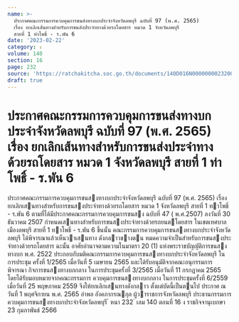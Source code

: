 ```yaml
---
name: >-
  ประกาศคณะกรรมการควบคุมการขนส่งทางบกประจำจังหวัดลพบุรี ฉบับที่ 97 (พ.ศ. 2565)
  เรื่อง ยกเลิกเส้นทางสำหรับการขนส่งประจำทางด้วยรถโดยสาร หมวด 1 จังหวัดลพบุรี
  สายที่ 1 ท่าโพธิ์ - ร.พัน 6
date: '2023-02-22'
category: ง
volume: 140
section: 16
page: 232
source: 'https://ratchakitcha.soc.go.th/documents/140D016N0000000023200.pdf'
draft: true
---
```


# ประกาศคณะกรรมการควบคุมการขนส่งทางบกประจำจังหวัดลพบุรี ฉบับที่ 97 (พ.ศ. 2565) เรื่อง ยกเลิกเส้นทางสำหรับการขนส่งประจำทางด้วยรถโดยสาร หมวด 1 จังหวัดลพบุรี สายที่ 1 ท่าโพธิ์ - ร.พัน 6

ประกาศคณะกรรมการควบคุมการขนสงทางบกประจําจังหวัดลพบุรี ฉบับที่ 97 (พ.ศ. 2565) เรื่อง ยกเลิกเสนทางสําหรับการขนสงประจําทางด้วยรถโดยสาร หมวด 1 จังหวัดลพบุรี สายที่ 1 ทาโพธิ์ - ร.พัน 6 ตามที่ได้มีประกาศคณะกรรมการควบคุมการขนสง ฉบับที่ 47 ( พ.ศ.2507) ลงวันที่ 30 ธันวาคม 2507 กําหนดเสนทางสําหรับการขนสงประจําทางด้วยรถยนตโดยสาร ในเขตเทศบาล เมืองลพบุรี สายที่ 1 ทาโพธิ์ - ร.พัน 6 ขึ้นนั้น คณะกรรมการควบคุมการขนสงทางบกประจําจังหวัดลพบุรี ได้พิจารณาแล้วเห็นวาเสนทาง ดังกลาวขางตน หมดความจําเป็นสําหรับการขนสงประจําทางด้วยรถโดยสาร ฉะนั้น อาศัยอํานาจตามความในมาตรา 20 (1) แห่งพระราชบัญญัติการขนสงทางบก พ.ศ. 2522 ประกอบกับมติคณะกรรมการควบคุมการขนสงทางบกประจําจังหวัดลพบุรี ในการประชุม ครั้งที่ 1/2565 เมื่อวันที่ 5 เมษายน 2565 และได้รับอนุมัติจากคณะอนุกรรมการพิจารณา กิจการขนสงทางบกกลาง ในการประชุมครั้งที่ 3/2565 เมื่อวันที่ 11 กรกฎาคม 2565 โดยได้รับมอบหมายจากคณะกรรมการ ควบคุมการขนสงทางบกกลาง ในการประชุมครั้งที่ 6/2559 เมื่อวันที่ 25 พฤษภาคม 2559 จึงให้ยกเลิกเสนทางดังกลาว ตั้งแต่บัดนี้เป็นตนไป ประกาศ ณ วันที่ 1 พฤศจิกายน พ.ศ. 2565 อําพล อังคภากรณกุล ผู้วาราชการจังหวัดลพบุรี ประธานกรรมการควบคุมการขนสงทางบกประจําจังหวัดลพบุรี ้ หนา 232 ่ เลม 140 ตอนที่ 16 ง ราชกิจจานุเบกษา 23 กุมภาพันธ์ 2566

